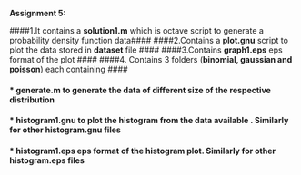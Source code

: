 **Assignment 5:**

####1.It contains a **solution1.m** which is octave script to generate a probability density function data####
####2.Contains a **plot.gnu** script to plot the data stored in **dataset** file ####
####3.Contains  **graph1.eps** eps format of the plot ####
####4. Contains 3 folders (**binomial, gaussian and poisson**) each containing ####
####   * **generate.m** to generate the data of different size of the respective distribution ####
####   * **histogram1.gnu** to plot the histogram from the data available . Similarly for other histogram.gnu files ####
####   * **histogram1.eps** eps format of the histogram plot. Similarly for other histogram.eps files ####